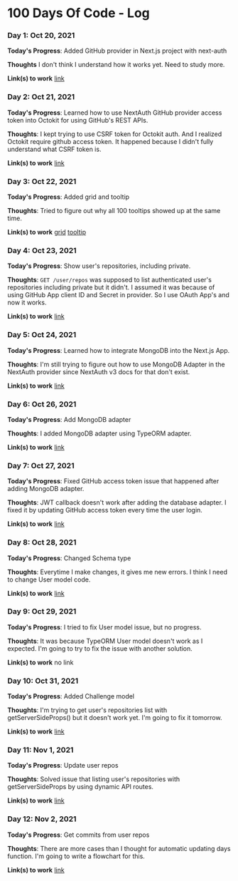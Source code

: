 # 100 Days Of Code - Log

### Day 1: Oct 20, 2021

**Today's Progress**: Added GitHub provider in Next.js project with next-auth

**Thoughts** I don't think I understand how it works yet. Need to study more.

**Link(s) to work**
[link](https://github.com/jwhan77/next-tailwind-test/commit/6395b9875575092af3364a8c423c9b8317034d84)

### Day 2: Oct 21, 2021

**Today's Progress**: Learned how to use NextAuth GitHub provider access token into Octokit for using GitHub's REST APIs.

**Thoughts**: I kept trying to use CSRF token for Octokit auth. And I realized Octokit require github access token. It happened because I didn't fully understand what CSRF token is.

**Link(s) to work**
[link](https://github.com/jwhan77/next-tailwind-test/commit/11b19dae05d5fe086d3991c6962e15aa708d7644)

### Day 3: Oct 22, 2021

**Today's Progress**: Added grid and tooltip

**Thoughts**: Tried to figure out why all 100 tooltips showed up at the same time.

**Link(s) to work**
[grid](https://github.com/jwhan77/next-tailwind-test/commit/5b128b5777adfa63f71f54dc7759c213feb3a9d8)
[tooltip](https://github.com/jwhan77/next-tailwind-test/commit/691631d1054fadae8c909700d7c21490f064dafd)

### Day 4: Oct 23, 2021

**Today's Progress**: Show user's repositories, including private.

**Thoughts**: `GET /user/repos` was supposed to list authenticated user's repositories including private but it didn't. I assumed it was because of using GitHub App client ID and Secret in provider. So I use OAuth App's and now it works.

**Link(s) to work**
[link](https://github.com/jwhan77/next-tailwind-test/commit/747a62397df3787de7ab7db5c7da04603b4c5e31)

### Day 5: Oct 24, 2021

**Today's Progress**: Learned how to integrate MongoDB into the Next.js App.

**Thoughts**: I'm still trying to figure out how to use MongoDB Adapter in the NextAuth provider since NextAuth v3 docs for that don't exist.

**Link(s) to work**
[link](https://github.com/jwhan77/next-mongodb-test)

### Day 6: Oct 26, 2021

**Today's Progress**: Add MongoDB adapter

**Thoughts**: I added MongoDB adapter using TypeORM adapter. 

**Link(s) to work**
[link](https://github.com/jwhan77/next-tailwind-test/commit/65b29809d183411ea47bb899bbf1ecbd0d301305)

### Day 7: Oct 27, 2021

**Today's Progress**: Fixed GitHub access token issue that happened after adding MongoDB adapter.

**Thoughts**: JWT callback doesn't work after adding the database adapter. I fixed it by updating GitHub access token every time the user login. 

**Link(s) to work**
[link](https://github.com/jwhan77/next-tailwind-test/commit/0d00bf9372285df0839a7edef99af2a823101ce1)

### Day 8: Oct 28, 2021

**Today's Progress**: Changed Schema type

**Thoughts**: Everytime I make changes, it gives me new errors. I think I need to change User model code.

**Link(s) to work**
[link](https://github.com/jwhan77/next-tailwind-test/commit/aa22e3c015952efe2fdf9c3cbb72299ca0210416)

### Day 9: Oct 29, 2021

**Today's Progress**: I tried to fix User model issue, but no progress.

**Thoughts**: It was because TypeORM User model doesn't work as I expected. I'm going to try to fix the issue with another solution.

**Link(s) to work**
no link

### Day 10: Oct 31, 2021

**Today's Progress**: Added Challenge model

**Thoughts**: I'm trying to get user's repositories list with getServerSideProps() but it doesn't work yet. I'm going to fix it tomorrow.

**Link(s) to work**
[link](https://github.com/jwhan77/next-tailwind-test/commit/07ba1d89c43d3414d35153451d9646d03628e611)

### Day 11: Nov 1, 2021

**Today's Progress**: Update user repos

**Thoughts**: Solved issue that listing user's repositories with getServerSideProps by using dynamic API routes.

**Link(s) to work**
[link](https://github.com/jwhan77/next-tailwind-test/commit/5c21173f6fe1bb516d7d7e9d601cfa5fc731320d)

### Day 12: Nov 2, 2021

**Today's Progress**: Get commits from user repos

**Thoughts**: There are more cases than I thought for automatic updating days function. I'm going to write a flowchart for this.

**Link(s) to work**
[link](https://github.com/jwhan77/next-tailwind-test/commit/b3a8168b06d62c7d5472ca2fcb3c8aabbd57ce60)